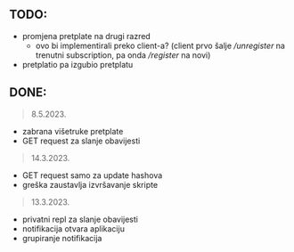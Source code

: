 ## TODO:
- promjena pretplate na drugi razred
    - ovo bi implementirali preko client-a? (client prvo šalje */unregister* na trenutni subscription, pa onda */register* na novi)
- pretplatio pa izgubio pretplatu

## DONE:
> 8.5.2023.
+ zabrana višetruke pretplate
+ GET request za slanje obavijesti

> 14.3.2023.
+ GET request samo za update hashova
+ greška zaustavlja izvršavanje skripte

> 13.3.2023.
+ privatni repl za slanje obavijesti
+ notifikacija otvara aplikaciju
+ grupiranje notifikacija